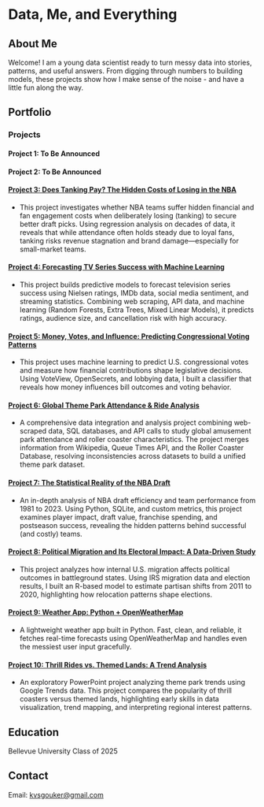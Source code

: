 # Data, Me, and Everything

## About Me
Welcome! I am a young data scientist ready to turn messy data into stories, patterns, and useful answers. From digging through numbers to building models, these projects show how I make sense of the noise - and have a little fun along the way.

## Portfolio

### Projects

#### Project 1: To Be Announced

#### Project 2: To Be Announced

#### [Project 3: Does Tanking Pay? The Hidden Costs of Losing in the NBA](https://github.com/kvsgouker/final-project-portfolio/tree/main/basketball-tanking-costs)
- This project investigates whether NBA teams suffer hidden financial and fan engagement costs when deliberately losing (tanking) to secure better draft picks. Using regression analysis on decades of data, it reveals that while attendance often holds steady due to loyal fans, tanking risks revenue stagnation and brand damage—especially for small-market teams.

#### [Project 4: Forecasting TV Series Success with Machine Learning](https://github.com/kvsgouker/final-project-portfolio/tree/main/imdb-project)
- This project builds predictive models to forecast television series success using Nielsen ratings, IMDb data, social media sentiment, and streaming statistics. Combining web scraping, API data, and machine learning (Random Forests, Extra Trees, Mixed Linear Models), it predicts ratings, audience size, and cancellation risk with high accuracy.

#### [Project 5: Money, Votes, and Influence: Predicting Congressional Voting Patterns](https://github.com/kvsgouker/final-project-portfolio/tree/main/politician-voting-prediction)
- This project uses machine learning to predict U.S. congressional votes and measure how financial contributions shape legislative decisions. Using VoteView, OpenSecrets, and lobbying data, I built a classifier that reveals how money influences bill outcomes and voting behavior.

#### [Project 6: Global Theme Park Attendance & Ride Analysis](https://github.com/kvsgouker/final-project-portfolio/tree/main/theme-park-popularity)
- A comprehensive data integration and analysis project combining web-scraped data, SQL databases, and API calls to study global amusement park attendance and roller coaster characteristics. The project merges information from Wikipedia, Queue Times API, and the Roller Coaster Database, resolving inconsistencies across datasets to build a unified theme park dataset.

#### [Project 7: The Statistical Reality of the NBA Draft](https://github.com/kvsgouker/final-project-portfolio/tree/main/basketball-win-shares)
- An in-depth analysis of NBA draft efficiency and team performance from 1981 to 2023. Using Python, SQLite, and custom metrics, this project examines player impact, draft value, franchise spending, and postseason success, revealing the hidden patterns behind successful (and costly) teams.

#### [Project 8: Political Migration and Its Electoral Impact: A Data-Driven Study](https://github.com/kvsgouker/final-project-portfolio/tree/main/political-migration-project)
- This project analyzes how internal U.S. migration affects political outcomes in battleground states. Using IRS migration data and election results, I built an R-based model to estimate partisan shifts from 2011 to 2020, highlighting how relocation patterns shape elections.

#### [Project 9: Weather App: Python + OpenWeatherMap](https://github.com/kvsgouker/final-project-portfolio/tree/main/weather)
- A lightweight weather app built in Python. Fast, clean, and reliable, it fetches real-time forecasts using OpenWeatherMap and handles even the messiest user input gracefully.

#### [Project 10: Thrill Rides vs. Themed Lands: A Trend Analysis](https://github.com/kvsgouker/final-project-portfolio/tree/main/theme-parks-vs-amusement-parks)
- An exploratory PowerPoint project analyzing theme park trends using Google Trends data. This project compares the popularity of thrill coasters versus themed lands, highlighting early skills in data visualization, trend mapping, and interpreting regional interest patterns.

## Education
Bellevue University Class of 2025

## Contact
Email: kvsgouker@gmail.com
